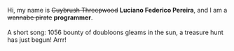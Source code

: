 Hi, my name is ~~Guybrush Threepwood~~ **Luciano Federico Pereira**, and I am a ~~wannabe pirate~~ **programmer**.<br><br>A short song: 1056 bounty of doubloons gleams in the sun, a treasure hunt has just begun! Arrr!
